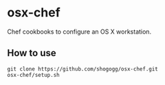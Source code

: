 osx-chef
========
Chef cookbooks to configure an OS X workstation.

How to use
----------
```
git clone https://github.com/shogogg/osx-chef.git
osx-chef/setup.sh
```

